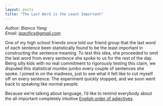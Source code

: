 ```yaml
---
layout: posts
title: "The Last Word is the Least Important"
---
```

*Author: Bianca Yang*<br>
*Email: ipacifics@gmail.com*<br>

One of my high school friends once told our friend group that the last word of each sentence been statistically found to be the least important in constructing the sentence meaning. To test this idea, she proceeded to omit the last word from every sentence she spoke to us for the rest of the day. Being silly kids with no real commitment to rigorously testing this claim, we disputed this statistical mumbo jumbo every couple of sentences she spoke. I joined in on the madness, just to see what it felt like to cut myself off on every sentence. The experiment quickly stopped, and we soon went back to speaking like normal people.

Because we’re talking about language, I’d like to remind everybody about the all important completely intuitive [English order of adjectives](http://www.gingersoftware.com/content/grammar-rules/adjectives/order-of-adjectives/).

